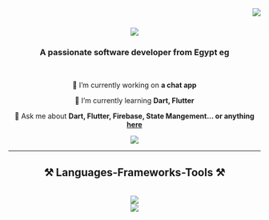 <img align="right" src="https://visitor-badge.laobi.icu/badge?page_id=AtefMMO.AtefMMO" />

<h1 align="center">
    <img src="https://readme-typing-svg.herokuapp.com/?font=Righteous&size=35&center=true&vCenter=true&width=500&height=70&duration=4000&lines=Hi+There!+👋;+I'm+Mohamed+Atef!;" />
</h1>

<h3 align="center">A passionate software developer from Egypt eg</h3>

<br/>

<div align="center">
 
 🔭 I’m currently working on **a chat app**
 
 🌱 I’m currently learning **Dart, Flutter**

💬 Ask me about **Dart, Flutter, Firebase, State Mangement... or anything [here](https://www.linkedin.com/in/mohamed-atef-796a8b1b8/)**


 </div>
 
<div align="center"> 
  <!--  <a href="mailto:mohamedatefimb@gmail.com">
    <img src="https://img.shields.io/badge/Gmail-333333?style=for-the-badge&logo=gmail&logoColor=red" />
  </a>-->
  <a href="https://www.linkedin.com/in/mohamed-atef-796a8b1b8/" target="_blank">
    <img src="https://img.shields.io/badge/LinkedIn-0077B5?style=for-the-badge&logo=linkedin&logoColor=white" target="_blank" />
  </a>
 <!-- <a href="https://salesp07.github.io" target="_blank">
     <img src="https://img.shields.io/badge/Portfolio-FF5722?style=for-the-badge&logo=todoist&logoColor=white" target="_blank" /> <!-- sqlite, safari, google-chrome are other good icon options 
  </a> -->
</div>

 <hr/>
 
<h2 align="center">⚒️ Languages-Frameworks-Tools ⚒️</h2>
<br/>
<div align="center">
    <img src="https://skillicons.dev/icons?i=dart,flutter,cpp,java,git,github,androidstudio,vscode,figma," /><br>
    <img src="https://skillicons.dev/icons?i=mysql,php,,firebase,sqlite,postman" />
</div>

